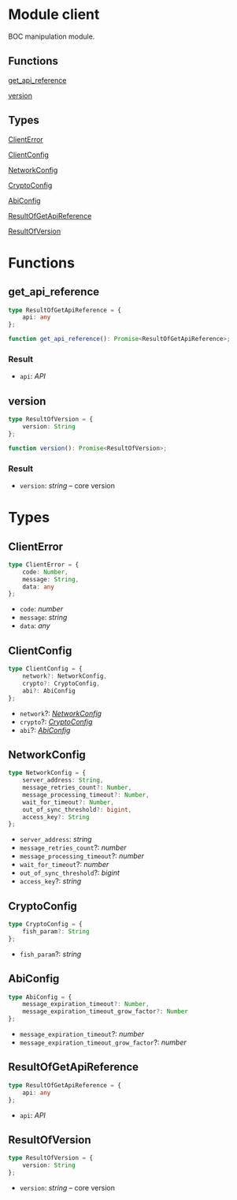 # Module client

 BOC manipulation module.
## Functions
[get_api_reference](#get_api_reference)

[version](#version)

## Types
[ClientError](#ClientError)

[ClientConfig](#ClientConfig)

[NetworkConfig](#NetworkConfig)

[CryptoConfig](#CryptoConfig)

[AbiConfig](#AbiConfig)

[ResultOfGetApiReference](#ResultOfGetApiReference)

[ResultOfVersion](#ResultOfVersion)


# Functions
## get_api_reference

```ts
type ResultOfGetApiReference = {
    api: any
};

function get_api_reference(): Promise<ResultOfGetApiReference>;
```
### Result

- `api`: _API_


## version

```ts
type ResultOfVersion = {
    version: String
};

function version(): Promise<ResultOfVersion>;
```
### Result

- `version`: _string_ –  core version


# Types
## ClientError

```ts
type ClientError = {
    code: Number,
    message: String,
    data: any
};
```
- `code`: _number_
- `message`: _string_
- `data`: _any_


## ClientConfig

```ts
type ClientConfig = {
    network?: NetworkConfig,
    crypto?: CryptoConfig,
    abi?: AbiConfig
};
```
- `network`?: _[NetworkConfig](mod_client.md#NetworkConfig)_
- `crypto`?: _[CryptoConfig](mod_client.md#CryptoConfig)_
- `abi`?: _[AbiConfig](mod_client.md#AbiConfig)_


## NetworkConfig

```ts
type NetworkConfig = {
    server_address: String,
    message_retries_count?: Number,
    message_processing_timeout?: Number,
    wait_for_timeout?: Number,
    out_of_sync_threshold?: bigint,
    access_key?: String
};
```
- `server_address`: _string_
- `message_retries_count`?: _number_
- `message_processing_timeout`?: _number_
- `wait_for_timeout`?: _number_
- `out_of_sync_threshold`?: _bigint_
- `access_key`?: _string_


## CryptoConfig

```ts
type CryptoConfig = {
    fish_param?: String
};
```
- `fish_param`?: _string_


## AbiConfig

```ts
type AbiConfig = {
    message_expiration_timeout?: Number,
    message_expiration_timeout_grow_factor?: Number
};
```
- `message_expiration_timeout`?: _number_
- `message_expiration_timeout_grow_factor`?: _number_


## ResultOfGetApiReference

```ts
type ResultOfGetApiReference = {
    api: any
};
```
- `api`: _API_


## ResultOfVersion

```ts
type ResultOfVersion = {
    version: String
};
```
- `version`: _string_ –  core version


